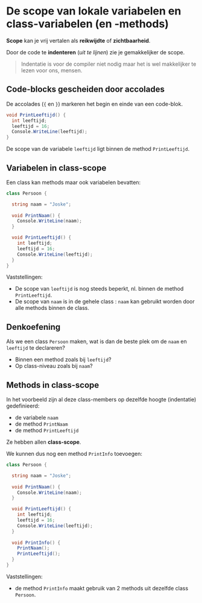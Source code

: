 # De scope van lokale variabelen en class-variabelen (en -methods)

**Scope** kan je vrij vertalen als **reikwijdte** of **zichtbaarheid**.

Door de code te **indenteren** (*uit te lijnen*) zie je gemakkelijker
de scope.

> Indentatie is voor de compiler niet nodig maar het is wel makkelijker
> te lezen voor ons, mensen.


## Code-blocks gescheiden door accolades

De accolades (`{` en `}`) markeren het begin en einde van een code-blok.

```cs
void PrintLeeftijd() {
  int leeftijd;
  leeftijd = 16;
  Console.WriteLine(leeftijd);
}
```

De scope van de variabele `leeftijd` ligt binnen de method `PrintLeeftijd`.


## Variabelen in class-scope

Een class kan methods maar ook variabelen bevatten:

```cs
class Persoon {

  string naam = "Joske";
  
  void PrintNaam() {
    Console.WriteLine(naam);
  }

  void PrintLeeftijd() {
    int leeftijd;
    leeftijd = 16;
    Console.WriteLine(leeftijd);
  }
}
```

Vaststellingen:

- De scope van `leeftijd` is nog steeds beperkt, nl. binnen de method
  `PrintLeeftijd`.
- De scope van `naam` is in de gehele class : `naam` kan gebruikt worden door
  alle methods binnen de class.
  

## Denkoefening

Als we een class `Persoon` maken, wat is dan de beste plek om de `naam`
en `leeftijd` te declareren?

- Binnen een method zoals bij `leeftijd`?
- Op class-niveau zoals bij `naam`?


## Methods in class-scope

In het voorbeeld zijn al deze class-members op dezelfde hoogte (indentatie)
gedefinieerd:

- de variabele `naam` 
- de method `PrintNaam`
- de method `PrintLeeftijd`

Ze hebben allen **class-scope**.

We kunnen dus nog een method `PrintInfo` toevoegen:

```cs
class Persoon {

  string naam = "Joske";
  
  void PrintNaam() {
    Console.WriteLine(naam);
  }

  void PrintLeeftijd() {
    int leeftijd;
    leeftijd = 16;
    Console.WriteLine(leeftijd);
  }
  
  void PrintInfo() {
    PrintNaam();
    PrintLeeftijd();
  }
}
```

Vaststellingen:

- de method `PrintInfo` maakt gebruik van 2 methods uit dezelfde class `Persoon`.

